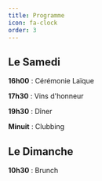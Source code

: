 ```yaml
---
title: Programme
icon: fa-clock
order: 3
---
```


<h2>Le Samedi</h2>

**16h00** : Cérémonie Laïque

**17h30** : Vins d'honneur

**19h30** : Dîner

**Minuit** : Clubbing

<h2>Le Dimanche</h2>

**10h30** : Brunch
